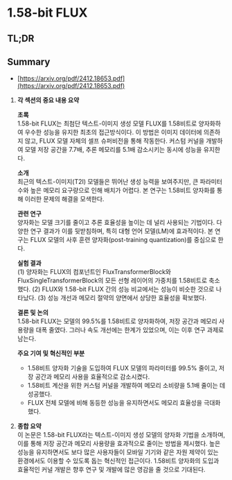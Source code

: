 # 1.58-bit FLUX
## TL;DR
## Summary
- [https://arxiv.org/pdf/2412.18653.pdf](https://arxiv.org/pdf/2412.18653.pdf)

1. **각 섹션의 중요 내용 요약**

   **초록**  
   1.58-bit FLUX는 최첨단 텍스트-이미지 생성 모델 FLUX를 1.58비트로 양자화하여 우수한 성능을 유지한 최초의 접근방식이다. 이 방법은 이미지 데이터에 의존하지 않고, FLUX 모델 자체의 셀프 슈퍼비전을 통해 작동한다. 커스텀 커널을 개발하여 모델 저장 공간을 7.7배, 추론 메모리를 5.1배 감소시키는 동시에 성능을 유지한다.

   **소개**  
   최근의 텍스트-이미지(T2I) 모델들은 뛰어난 생성 능력을 보여주지만, 큰 파라미터 수와 높은 메모리 요구량으로 인해 배치가 어렵다. 본 연구는 1.58비트 양자화를 통해 이러한 문제의 해결을 모색한다.

   **관련 연구**  
   양자화는 모델 크기를 줄이고 추론 효율성을 높이는 데 널리 사용되는 기법이다. 다양한 연구 결과가 이를 뒷받침하며, 특히 대형 언어 모델(LM)에 효과적이다. 본 연구는 FLUX 모델의 사후 훈련 양자화(post-training quantization)를 중심으로 한다.

   **실험 결과**  
   (1) 양자화는 FLUX의 컴포넌트인 FluxTransformerBlock와 FluxSingleTransformerBlock의 모든 선형 레이어의 가중치를 1.58비트로 축소했다. (2) FLUX와 1.58-bit FLUX 간의 성능 비교에서는 성능이 비슷한 것으로 나타났다. (3) 성능 개선과 메모리 절약의 양면에서 상당한 효율성을 확보했다.

   **결론 및 논의**  
   1.58-bit FLUX는 모델의 99.5%를 1.58비트로 양자화하여, 저장 공간과 메모리 사용량을 대폭 줄였다. 그러나 속도 개선에는 한계가 있었으며, 이는 이후 연구 과제로 남는다.

   **주요 기여 및 혁신적인 부분**  
   - 1.58비트 양자화 기술을 도입하여 FLUX 모델의 파라미터를 99.5% 줄이고, 저장 공간과 메모리 사용을 효율적으로 감소시켰다.
   - 1.58비트 계산을 위한 커스텀 커널을 개발하여 메모리 소비량을 5.1배 줄이는 데 성공했다.
   - FLUX 전체 모델에 비해 동등한 성능을 유지하면서도 메모리 효율성을 극대화했다.

2. **종합 요약**  
이 논문은 1.58-bit FLUX라는 텍스트-이미지 생성 모델의 양자화 기법을 소개하며, 이를 통해 저장 공간과 메모리 사용량을 효과적으로 줄이는 방법을 제시했다. 높은 성능을 유지하면서도 보다 많은 사용자들이 모바일 기기와 같은 자원 제약이 있는 환경에서도 이용할 수 있도록 돕는 혁신적인 접근이다. 1.58비트 양자화의 도입과 효율적인 커널 개발은 향후 연구 및 개발에 많은 영감을 줄 것으로 기대된다.